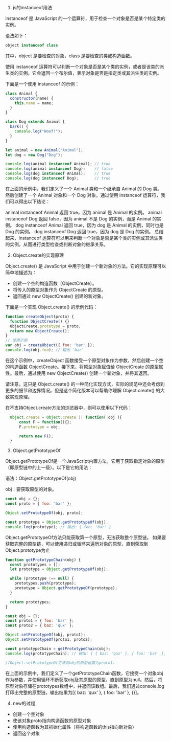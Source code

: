 1. js的instanceof用法

instanceof 是 JavaScript 的一个运算符，用于检查一个对象是否是某个特定类的实例。

语法如下：

```js
object instanceof class
```
其中，object 是要检查的对象，class 是要检查的类或构造函数。

使用 instanceof 运算符可以判断一个对象是否是某个类的实例，或者是该类的派生类的实例。它会返回一个布尔值，表示对象是否是指定类或其派生类的实例。

下面是一个使用 instanceof 的示例：

```js
class Animal {
  constructor(name) {
    this.name = name;
  }
}

class Dog extends Animal {
  bark() {
    console.log("Woof!");
  }
}

let animal = new Animal("Animal");
let dog = new Dog("Dog");

console.log(animal instanceof Animal); // true
console.log(animal instanceof Dog);    // false
console.log(dog instanceof Animal);    // true
console.log(dog instanceof Dog);       // true
```

在上面的示例中，我们定义了一个 Animal 类和一个继承自 Animal 的 Dog 类。然后创建了一个 Animal 对象和一个 Dog 对象。通过使用 instanceof 运算符，我们可以得出以下结论：

animal instanceof Animal 返回 true，因为 animal 是 Animal 的实例。
animal instanceof Dog 返回 false，因为 animal 不是 Dog 的实例，而是 Animal 的实例。
dog instanceof Animal 返回 true，因为 dog 是 Animal 的实例，同时也是 Dog 的实例。
dog instanceof Dog 返回 true，因为 dog 是 Dog 的实例。
总结起来，instanceof 运算符可以用来判断一个对象是否是某个类的实例或其派生类的实例，从而进行类型检查或判断对象的继承关系。


2. Object.create的实现原理

Object.create() 是 JavaScript 中用于创建一个新对象的方法。它的实现原理可以简单地描述为：

- 创建一个空的构造函数（ObjectCreate）。
- 将传入的原型对象作为 ObjectCreate 的原型。
- 返回通过 new ObjectCreate() 创建的新对象。

下面是一个实现 Object.create() 的示例代码：

```js
function createObject(proto) {
  function ObjectCreate() {}
  ObjectCreate.prototype = proto;
  return new ObjectCreate();
}
// 使用示例
var obj = createObject({ foo: 'bar' });
console.log(obj.foo); // 输出 'bar'
```
在这个示例中，createObject 函数接受一个原型对象作为参数，然后创建一个空的构造函数 ObjectCreate。接下来，将原型对象赋值给 ObjectCreate 的原型属性。最后，通过使用 new ObjectCreate() 创建一个新对象，并将其返回。

请注意，这只是 Object.create() 的一种简化实现方式，实际的规范中还会考虑到更多的细节和边界情况。但是这个简化版本可以帮助你理解 Object.create() 的大致实现原理。


在不支持Object.create方法的浏览器中，则可以使用以下代码：
```js
  Object.create = Object.create || function( obj ){
      const F = function(){};
      F.prototype = obj;

      return new F();
  }
```

3. Object.getPrototypeOf

Object.getPrototypeOf是一个JavaScript内置方法，它用于获取指定对象的原型（即原型链中的上一级）。以下是它的用法：

语法：Object.getPrototypeOf(obj)

obj：要获取原型的对象。

```js
const obj = {};
const proto = { foo: 'bar' };

Object.setPrototypeOf(obj, proto);

const prototype = Object.getPrototypeOf(obj);
console.log(prototype); // 输出: { foo: 'bar' }


```

Object.getPrototypeOf方法只能获取第一个原型，无法获取整个原型链。
如果要获取完整的原型链，可以使用递归或循环来遍历对象的原型，直到获取到Object.prototype为止

```js
function getPrototypeChain(obj) {
  const prototypes = [];
  let prototype = Object.getPrototypeOf(obj);

  while (prototype !== null) {
    prototypes.push(prototype);
    prototype = Object.getPrototypeOf(prototype);
  }

  return prototypes;
}

const obj = {};
const proto1 = { foo: 'bar' };
const proto2 = { baz: 'qux' };

Object.setPrototypeOf(obj, proto1);
Object.setPrototypeOf(proto1, proto2);

const prototypeChain = getPrototypeChain(obj);
console.log(prototypeChain); // 输出: [ { baz: 'qux' }, { foo: 'bar' }, {} ]

//Object.setPrototypeOf方法将obj的原型设置为proto1。
```

在上面的示例中，我们定义了一个getPrototypeChain函数，它接受一个对象obj作为参数，并使用循环不断获取obj及其原型的原型，直到原型为null。然后，将原型对象存储在prototypes数组中，并返回该数组。最后，我们通过console.log打印出完整的原型链，输出结果为[{ baz: 'qux' }, { foo: 'bar' }, {}]。

4. new的过程

- 创建一个空对象
- 使该对象proto指向构造函数的原型对象
- 使用构造函数为其初始化属性（将构造函数的this指向新对象）
- 返回这个对象

